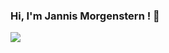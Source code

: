 ### Hi, I'm Jannis Morgenstern ! 👋

<img src="https://github-readme-stats.vercel.app/api?username=Jannis-Morgenstern&show_icons=true&hide_border=true&title_color=fff&icon_color=79ff97&text_color=9f9f9f&bg_color=151515" />
